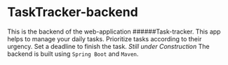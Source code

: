 # TaskTracker-backend
This is the backend of the web-application ######Task-tracker.
This app helps to manage your daily tasks. Prioritize tasks according to their urgency. Set a deadline to finish the task.
*Still under Construction*
The backend is built using `Spring Boot` and `Maven`.
